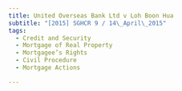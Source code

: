 ```yaml
---
title: United Overseas Bank Ltd v Loh Boon Hua 
subtitle: "[2015] SGHCR 9 / 14\_April\_2015"
tags:
  - Credit and Security
  - Mortgage of Real Property
  - Mortgagee’s Rights
  - Civil Procedure
  - Mortgage Actions

---
```


